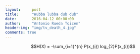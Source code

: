```yaml
---
layout:     post
title:      "Wubba lubba dub dub"
date:       2016-04-12 00:00:00
author:     "Antonio Rueda Toicen"
header-img: "img/tv_death_4.jpg"
comments: true
---
```




$$H(X) = -\sum_{i=1}^{n} P(x_{i}) log_{2}P(x_{i})$$
